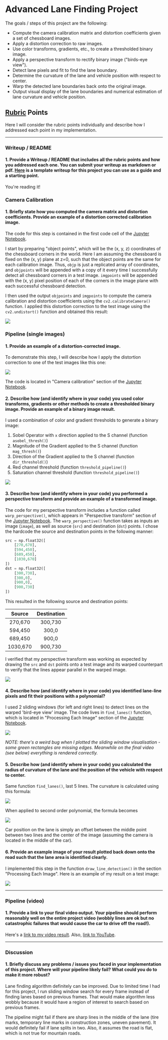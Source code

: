 # Advanced Lane Finding Project

The goals / steps of this project are the following:

* Compute the camera calibration matrix and distortion coefficients given a set of chessboard images.
* Apply a distortion correction to raw images.
* Use color transforms, gradients, etc., to create a thresholded binary image.
* Apply a perspective transform to rectify binary image ("birds-eye view").
* Detect lane pixels and fit to find the lane boundary.
* Determine the curvature of the lane and vehicle position with respect to center.
* Warp the detected lane boundaries back onto the original image.
* Output visual display of the lane boundaries and numerical estimation of lane curvature and vehicle position.


## [Rubric](https://review.udacity.com/#!/rubrics/571/view) Points

Here I will consider the rubric points individually and describe how I addressed each point in my implementation.

---

### Writeup / README

#### 1. Provide a Writeup / README that includes all the rubric points and how you addressed each one.  You can submit your writeup as markdown or pdf.  [Here](https://github.com/udacity/CarND-Advanced-Lane-Lines/blob/master/writeup_template.md) is a template writeup for this project you can use as a guide and a starting point.

You're reading it!

### Camera Calibration

#### 1. Briefly state how you computed the camera matrix and distortion coefficients. Provide an example of a distortion corrected calibration image.

The code for this step is contained in the first code cell of the [Jupyter Notebook](advanced_line_detection.ipynb).

I start by preparing "object points", which will be the (x, y, z) coordinates of the chessboard corners in the world. Here I am assuming the chessboard is fixed on the (x, y) plane at z=0, such that the object points are the same for each calibration image.  Thus, `objp` is just a replicated array of coordinates, and `objpoints` will be appended with a copy of it every time I successfully detect all chessboard corners in a test image.  `imgpoints` will be appended with the (x, y) pixel position of each of the corners in the image plane with each successful chessboard detection.

I then used the output `objpoints` and `imgpoints` to compute the camera calibration and distortion coefficients using the `cv2.calibrateCamera()` function.  I applied this distortion correction to the test image using the `cv2.undistort()` function and obtained this result:

![](examples/camera_calibration.png)

### Pipeline (single images)

#### 1. Provide an example of a distortion-corrected image.

To demonstrate this step, I will describe how I apply the distortion correction to one of the test images like this one:

![](examples/distortion_correction.png)

The code is located in "Camera calibration" section of the [Jupyter Notebook](advanced_line_detection.ipynb).

#### 2. Describe how (and identify where in your code) you used color transforms, gradients or other methods to create a thresholded binary image.  Provide an example of a binary image result.

I used a combination of color and gradient thresholds to generate a binary image:

1. Sobel Operator with `x` direction applied to the S channel (function `asobel_thresh()`)
2. Magnitude of the Gradient applied to the S channel (function `mag_thresh()`)
3. Direction of the Gradient applied to the S channel (function `dir_threshold()`)
4. Red channel threshold (function `threshold_pipeline()`)
5. Saturation channel threshold (function `threshold_pipeline()`)

![](examples/threshold.png)

#### 3. Describe how (and identify where in your code) you performed a perspective transform and provide an example of a transformed image.

The code for my perspective transform includes a function called `warp_perspective()`, which appears in "Perspective transform" section of the [Jupyter Notebook](advanced_line_detection.ipynb).  The `warp_perspective()` function takes as inputs an image (`image`), as well as source (`src`) and destination (`dst`) points.  I chose the hardcode the source and destination points in the following manner:

```python
src = np.float32([
    [270,670],
    [594,450],
    [689,450],
    [1030,670]
])
dst = np.float32([
    [300,730],
    [300,0],
    [900,0],
    [900,730]
])
```

This resulted in the following source and destination points:

| Source        | Destination   |
|:-------------:|:-------------:|
| 270,670       | 300,730       |
| 594,450       | 300,0         |
| 689,450       | 900,0         |
| 1030,670      | 900,730       |

I verified that my perspective transform was working as expected by drawing the `src` and `dst` points onto a test image and its warped counterpart to verify that the lines appear parallel in the warped image.

![](examples/perspective_transform.png)

#### 4. Describe how (and identify where in your code) you identified lane-line pixels and fit their positions with a polynomial?

I used 2 sliding windows (for left and right lines) to detect lines on the warped 'bird-eye view' image. The code lives in `find_lanes()` function, which is located in
"Processing Each Image" section of the [Jupyter Notebook](advanced_line_detection.ipynb).

![](examples/detect_lines.png)

_NOTE: there's a weird bug when I plotted the sliding window visualisation - some green rectangles are missing edges. Meanwhile on the final video (see below) everything is rendered correctly._

#### 5. Describe how (and identify where in your code) you calculated the radius of curvature of the lane and the position of the vehicle with respect to center.

Same function `find_lanes()`, last 5 lines. The curvature is calculated using this formula:

![](examples/curvature_formula_1.png)

When applied to second order polynomial, the formula becomes

![](examples/curvature_formula_2.png)

Car position on the lane is simply an offset between the middle point between two lines and the center of the image (assuming the camera is located in the middle of the car).

#### 6. Provide an example image of your result plotted back down onto the road such that the lane area is identified clearly.

I implemented this step in the function `draw_line_detection()` in the section "Processing Each Image".  Here is an example of my result on a test image:

![](examples/result.png)

---

### Pipeline (video)

#### 1. Provide a link to your final video output.  Your pipeline should perform reasonably well on the entire project video (wobbly lines are ok but no catastrophic failures that would cause the car to drive off the road!).

Here's a [link to my video result](output.mp4). Also, [link to YouTube](https://youtu.be/iKgGf_j9yJA).

---

### Discussion

#### 1. Briefly discuss any problems / issues you faced in your implementation of this project.  Where will your pipeline likely fail?  What could you do to make it more robust?

Lane finding algorithm definitely can be improved. Due to limited time I had for this project, I run sliding window search for every frame instead of finding lanes based on previous frames. That would make algorithm less wobbly because it would have a region of interest to search based on previous frames.

The pipeline might fail if there are sharp lines in the middle of the lane (tire marks, temporary line marks in construction zones, uneven pavement). It would definitely fail if lane splits in two. Also, it assumes the road is flat, which is not true for mountain roads.

